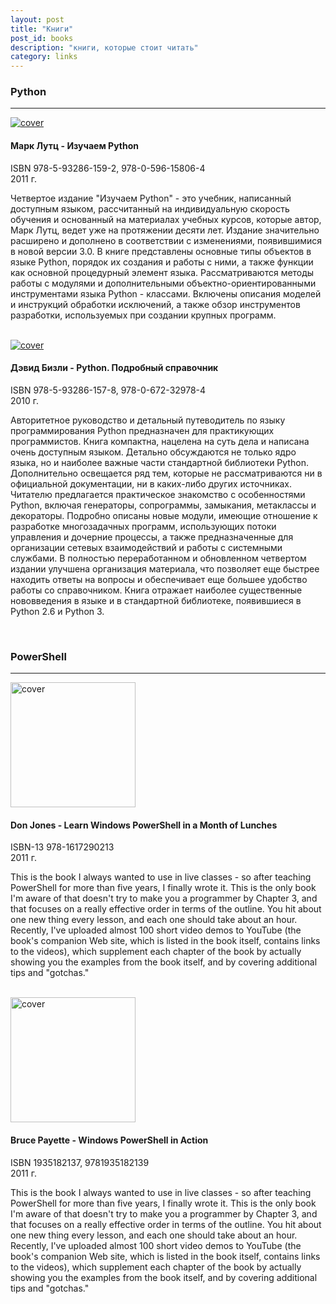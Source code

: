 ```yaml
---
layout: post
title: "Книги"
post_id: books
description: "книги, которые стоит читать"
category: links
---
```


### Python

***

<div class="media">
  <div class="media-left">
    <a href="#">
      <img class="media-object" src="http://static2.ozone.ru/multimedia/books_covers/c300/1002207318.jpg" alt="cover">
    </a>
  </div>
  <div class="media-body">
    <h4 class="media-heading">Марк Лутц - Изучаем Python</h4>
    <p>
        ISBN 978-5-93286-159-2, 978-0-596-15806-4
        <br>
        2011 г.
    </p>
    <p>
        Четвертое издание "Изучаем Python" - это учебник, написанный доступным языком, рассчитанный на индивидуальную скорость обучения и основанный на материалах учебных курсов, которые автор, Марк Лутц, ведет уже на протяжении десяти лет. Издание значительно расширено и дополнено в соответствии с изменениями, появившимися в новой версии 3.0. В книге представлены основные типы объектов в языке Python, порядок их создания и работы с ними, а также функции как основной процедурный элемент языка. Рассматриваются методы работы с модулями и дополнительными объектно-ориентированными инструментами языка Python - классами. Включены описания моделей и инструкций обработки исключений, а также обзор инструментов разработки, используемых при создании крупных программ. 
    </p>
  </div>
</div>

<br>

<div class="media">
  <div class="media-left">
    <a href="#">
      <img class="media-object" src="http://static1.ozone.ru/multimedia/books_covers/c300/1002158075.jpg" alt="cover">
    </a>
  </div>
  <div class="media-body">
    <h4 class="media-heading">
        Дэвид Бизли - Python. Подробный справочник
    </h4>
    <p>
        ISBN 978-5-93286-157-8, 978-0-672-32978-4
        <br>
        2010 г.
    </p>
    <p>
        Авторитетное руководство и детальный путеводитель по языку программирования Python предназначен для практикующих программистов. Книга компактна, нацелена на суть дела и написана очень доступным языком. Детально обсуждаются не только ядро языка, но и наиболее важные части стандартной библиотеки Python. Дополнительно освещается ряд тем, которые не рассматриваются ни в официальной документации, ни в каких-либо других источниках. 
        Читателю предлагается практическое знакомство с особенностями Python, включая генераторы, сопрограммы, замыкания, метаклассы и декораторы. Подробно описаны новые модули, имеющие отношение к разработке многозадачных программ, использующих потоки управления и дочерние процессы, а также предназначенные для организации сетевых взаимодействий и работы с системными службами. 
        В полностью переработанном и обновленном четвертом издании улучшена организация материала, что позволяет еще быстрее находить ответы на вопросы и обеспечивает еще большее удобство работы со справочником. Книга отражает наиболее существенные нововведения в языке и в стандартной библиотеке, появившиеся в Python 2.6 и Python 3. 
    </p>
  </div>
</div>

<br>

### PowerShell

***

<div class="media">
  <div class="media-left">
    <a href="#">
      <img class="media-object" src="http://ecx.images-amazon.com/images/I/41skR8JFl%2BL.jpg" width="200" alt="cover">
    </a>
  </div>
  <div class="media-body">
    <h4 class="media-heading">
        Don Jones - Learn Windows PowerShell in a Month of Lunches
    </h4>
    <p>
        ISBN-13 978-1617290213
        <br>
        2011 г.
    </p>
    <p>
        This is the book I always wanted to use in live classes - so after teaching PowerShell for more than five years, I finally wrote it. This is the only book I'm aware of that doesn't try to make you a programmer by Chapter 3, and that focuses on a really effective order in terms of the outline. You hit about one new thing every lesson, and each one should take about an hour. Recently, I've uploaded almost 100 short video demos to YouTube (the book's companion Web site, which is listed in the book itself, contains links to the videos), which supplement each chapter of the book by actually showing you the examples from the book itself, and by covering additional tips and "gotchas."
    </p>
  </div>
</div>

<br>

<div class="media">
  <div class="media-left">
    <a href="#">
      <img class="media-object" src="http://ecx.images-amazon.com/images/I/51Df92Bt-7L.jpg" width="200" alt="cover">
    </a>
  </div>
  <div class="media-body">
    <h4 class="media-heading">
        Bruce Payette - Windows PowerShell in Action
    </h4>
    <p>
        ISBN 1935182137, 9781935182139
        <br>
        2011 г.
    </p>
    <p>
        This is the book I always wanted to use in live classes - so after teaching PowerShell for more than five years, I finally wrote it. This is the only book I'm aware of that doesn't try to make you a programmer by Chapter 3, and that focuses on a really effective order in terms of the outline. You hit about one new thing every lesson, and each one should take about an hour. Recently, I've uploaded almost 100 short video demos to YouTube (the book's companion Web site, which is listed in the book itself, contains links to the videos), which supplement each chapter of the book by actually showing you the examples from the book itself, and by covering additional tips and "gotchas."
    </p>
  </div>
</div>

<br>